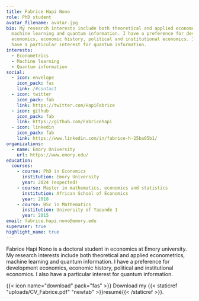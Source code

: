 ```yaml
---
title: Fabrice Hapi Nono
role: PhD student
avatar_filename: avatar.jpg
bio: My research interests include both theoretical and applied econometrics,
  machine learning and quantum information. I have a preference for development
  economics, economic history, political and institutional economics. I also
  have a particular interest for quantum information.
interests:
  - Econometrics
  - Machine learning
  - Quantum information
social:
  - icon: envelope
    icon_pack: fas
    link: /#contact
  - icon: twitter
    icon_pack: fab
    link: https://twitter.com/HapiFabrice
  - icon: github
    icon_pack: fab
    link: https://github.com/Fabricehapi
  - icon: linkedin
    icon_pack: fab
    link: https://www.linkedin.com/in/fabrice-h-25ba05b1/
organizations:
  - name: Emory University
    url: https://www.emory.edu/
education:
  courses:
    - course: PhD in Economics
      institution: Emory University
      year: 2024 (expected)
    - course: Master in mathematics, economics and statistics
      institution: African School of Economics
      year: 2018
    - course: BSc in Mathematics
      institution: University of Yaounde 1
      year: 2015
email: fabrice.hapi.nono@emory.edu
superuser: true
highlight_name: true
---
```


Fabrice Hapi Nono is a doctoral student in economics at Emory university.
My research interests include both theoretical and applied econometrics,
  machine learning and quantum information. I have a preference for development
  economics, economic history, political and institutional economics. I also
  have a particular interest for quantum information.

{{< icon name="download" pack="fas" >}} Download my {{< staticref "uploads/CV_Fabrice.pdf" "newtab" >}}resumé{{< /staticref >}}.
